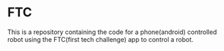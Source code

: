 # FTC
This is a repository containing the code for a phone(android) controlled robot using the FTC(first tech challenge) app to control a robot.
